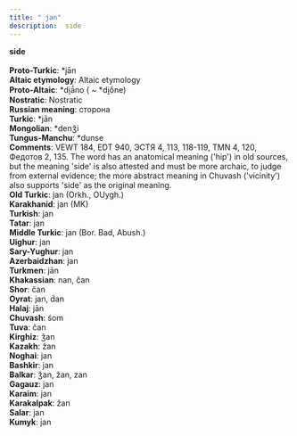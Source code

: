 ```yaml
---
title: " jan"
description:  side
---
```

<p data-pagefind-weight="0.5">
<strong> side</strong><br><br>
<strong>Proto-Turkic</strong>:  *jān<br>
<strong>Altaic etymology</strong>:  Altaic etymology<br>
<strong> Proto-Altaic</strong>:  *di̯ā́no ( ~ *di̯ṓne)<br>
<strong>Nostratic</strong>:  Nostratic<br>
<strong>Russian meaning</strong>:  сторона<br>
<strong>Turkic</strong>:  *jān<br>
<strong>Mongolian</strong>:  *denǯi<br>
<strong>Tungus-Manchu</strong>:  *dunse<br>
<strong>Comments</strong>:  VEWT 184, EDT 940, ЭСТЯ 4, 113, 118-119, TMN 4, 120, Федотов 2, 135. The word has an anatomical meaning ('hip') in old sources, but the meaning 'side' is also attested and must be more archaic, to judge from external evidence; the more abstract meaning in Chuvash ('vicinity') also supports 'side' as the original meaning.<br>
<strong>Old Turkic</strong>:  jan (Orkh., OUygh.)<br>
<strong>Karakhanid</strong>:  jan (MK)<br>
<strong>Turkish</strong>:  jan<br>
<strong>Tatar</strong>:  jan<br>
<strong>Middle Turkic</strong>:  jan (Bor. Bad, Abush.)<br>
<strong>Uighur</strong>:  jan<br>
<strong>Sary-Yughur</strong>:  jan<br>
<strong>Azerbaidzhan</strong>:  jan<br>
<strong>Turkmen</strong>:  jān<br>
<strong>Khakassian</strong>:  nan, čan<br>
<strong>Shor</strong>:  čan<br>
<strong>Oyrat</strong>:  jan, d́an<br>
<strong>Halaj</strong>:  jān<br>
<strong>Chuvash</strong>:  śom<br>
<strong>Tuva</strong>:  čan<br>
<strong>Kirghiz</strong>:  ǯan<br>
<strong>Kazakh</strong>:  žan<br>
<strong>Noghai</strong>:  jan<br>
<strong>Bashkir</strong>:  jan<br>
<strong>Balkar</strong>:  ǯan, žan, zan<br>
<strong>Gagauz</strong>:  jan<br>
<strong>Karaim</strong>:  jan<br>
<strong>Karakalpak</strong>:  žan<br>
<strong>Salar</strong>:  jan<br>
<strong>Kumyk</strong>:  jan<br>

</p>
